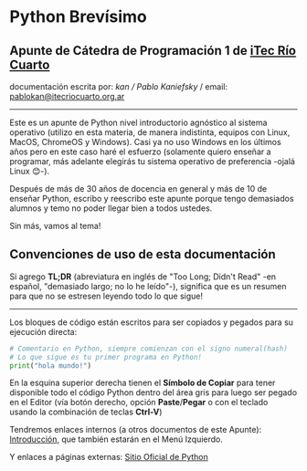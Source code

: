# **Python Brevísimo**

## Apunte de Cátedra de **Programación 1** de [iTec Río Cuarto](https://www.itecriocuarto.org.ar/)

documentación escrita por: 
*kan / Pablo Kaniefsky*
/ email: pablokan@itecriocuarto.org.ar
___

Este es un apunte de Python nivel introductorio agnóstico al sistema operativo (utilizo en esta materia, de manera indistinta, equipos con Linux, MacOS, ChromeOS y Windows).
Casi ya no uso Windows en los últimos años pero en este caso haré el esfuerzo (solamente quiero enseñar a programar, más adelante elegirás tu sistema operativo de preferencia -ojalá Linux 😊-).

Después de más de 30 años de docencia en general y más de 10 de enseñar Python, escribo y reescribo este apunte porque tengo demasiados alumnos y temo no poder llegar bien a todos ustedes.

Sin más, vamos al tema!

## Convenciones de uso de esta documentación

Si agrego **TL;DR** (abreviatura en inglés de "Too Long; Didn't Read" -en español, "demasiado largo; no lo he leído"-), significa que es un resumen para que no se estresen leyendo todo lo que sigue!
___

Los bloques de código están escritos para ser copiados y pegados
para su ejecución directa:

```py
# Comentario en Python, siempre comienzan con el signo numeral(hash)
# Lo que sigue es tu primer programa en Python!
print("hola mundo!")
```

En la esquina superior derecha tienen el **Símbolo de Copiar** para tener disponible todo el código Python dentro del área gris para luego ser pegado en el Editor (vía botón derecho, opción **Paste**/**Pegar** o con el teclado usando la combinación de teclas **Ctrl-V**)

Tendremos enlaces internos (a otros documentos de este Apunte): [Introducción](intro.md), que también estarán en el Menú Izquierdo.

Y enlaces a páginas externas: [Sitio Oficial de Python](https://www.python.org/)
